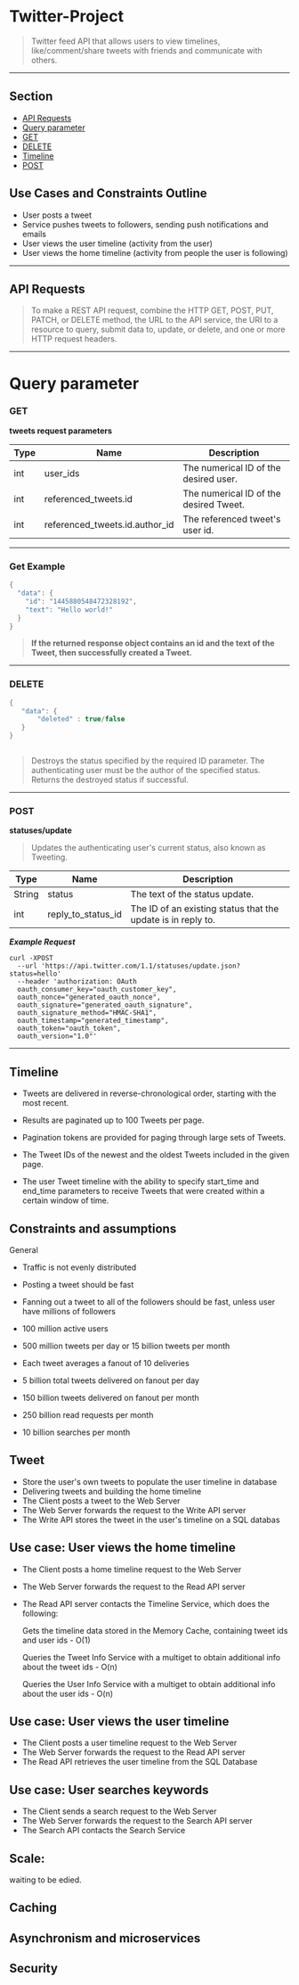 # Twitter-Project

> Twitter feed API that allows users to view timelines, like/comment/share tweets with friends and communicate with others.

---
## Section
- [API Requests](#api-requests)
- [Query parameter](query-parameter)
- [GET](#get)
- [DELETE](#delete)
- [Timeline](#timeline)
- [POST](#post)

##  Use Cases and Constraints Outline

- User posts a tweet
- Service pushes tweets to followers, sending push notifications and emails
- User views the user timeline (activity from the user)
- User views the home timeline (activity from people the user is following)
  


---

 ## API Requests

>To make a REST API request, combine the HTTP GET, POST, PUT, PATCH, or DELETE method, the URL to the API service, 
the URI to a resource to query, submit data to, update, or delete, and one or more HTTP request headers.

---

# Query parameter 

### GET

**tweets request parameters**

Type | Name|Description|
| --- | ---|---|
|int | user_ids|The numerical ID of the desired user.|
|int |referenced_tweets.id|The numerical ID of the desired Tweet.|
|int |referenced_tweets.id.author_id|The referenced tweet's user id.

---
### Get Example 

```java
{
  "data": {
    "id": "1445880548472328192",
    "text": "Hello world!"
  }
}
```
  >**If the returned response object contains an id and the text of the Tweet, then successfully created a Tweet.**

---

### DELETE


```java
{
   "data": {
       "deleted" : true/false
   }
}



```
>Destroys the status specified by the required ID parameter. The authenticating user must be the author of the specified status. Returns the destroyed status if successful.
---

### POST 
**statuses/update**
>Updates the authenticating user's current status, also known as Tweeting.

|Type | Name| Description|
| --- | ---| ---|
| String| status|The text of the status update.|
|int|reply_to_status_id|The ID of an existing status that the update is in reply to.|

***Example Request***
```
curl -XPOST 
  --url 'https://api.twitter.com/1.1/statuses/update.json?status=hello' 
  --header 'authorization: OAuth
  oauth_consumer_key="oauth_customer_key",
  oauth_nonce="generated_oauth_nonce",
  oauth_signature="generated_oauth_signature",
  oauth_signature_method="HMAC-SHA1",
  oauth_timestamp="generated_timestamp",
  oauth_token="oauth_token",
  oauth_version="1.0"'
```


---

## Timeline 

- Tweets are delivered in reverse-chronological order, starting with the most recent. 
  
- Results are paginated up to 100 Tweets per page.
  
-  Pagination tokens are provided for paging through large sets of Tweets.
   
-  The Tweet IDs of the newest and the oldest Tweets included in the given page.

-  The user Tweet timeline  with the ability to specify start_time and end_time parameters to receive Tweets that were created within a certain window of time. 


## Constraints and assumptions

General

 - Traffic is not evenly distributed

 - Posting a tweet should be fast

 - Fanning out a tweet to all of the followers should be fast, unless user have millions of followers

 - 100 million active users

 - 500 million tweets per day or 15 billion tweets per month

 - Each tweet averages a fanout of 10 deliveries

 - 5 billion total tweets delivered on fanout per day

 - 150 billion tweets delivered on fanout per month

 - 250 billion read requests per month

 - 10 billion searches per month


## Tweet

 - Store the user's own tweets to populate the user timeline in database
 - Delivering tweets and building the home timeline
 - The Client posts a tweet to the Web Server
 - The Web Server forwards the request to the Write API server
 - The Write API stores the tweet in the user's timeline on a SQL databas
 
## Use case: User views the home timeline
- The Client posts a home timeline request to the Web Server
- The Web Server forwards the request to the Read API server

- The Read API server contacts the Timeline Service, which does the following:

  Gets the timeline data stored in the Memory Cache, containing tweet ids and user ids - O(1)
 
  Queries the Tweet Info Service with a multiget to obtain additional info about the tweet ids - O(n)
 
  Queries the User Info Service with a multiget to obtain additional info about the user ids - O(n)
  
## Use case: User views the user timeline

- The Client posts a user timeline request to the Web Server
- The Web Server forwards the request to the Read API server
- The Read API retrieves the user timeline from the SQL Database

## Use case: User searches keywords
- The Client sends a search request to the Web Server
- The Web Server forwards the request to the Search API server
- The Search API contacts the Search Service


## Scale:
waiting to be edied.

## Caching

## Asynchronism and microservices

## Security
 





